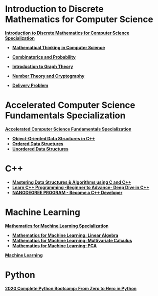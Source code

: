 


# Introduction to Discrete Mathematics for Computer Science
**[Introduction to Discrete Mathematics for Computer Science Specialization](https://www.coursera.org/specializations/discrete-mathematics?)**
+ **[Mathematical Thinking in Computer Science](https://www.coursera.org/learn/what-is-a-proof?specialization=discrete-mathematics)**

+ **[Combinatorics and Probability](https://www.coursera.org/learn/combinatorics?specialization=discrete-mathematics)**
+ **[Introduction to Graph Theory](https://www.coursera.org/learn/graphs?specialization=discrete-mathematics)**
+ **[Number Theory and Cryptography](https://www.coursera.org/learn/number-theory-cryptography?specialization=discrete-mathematics)**
+ **[Delivery Problem](https://www.coursera.org/learn/delivery-problem)**


# Accelerated Computer Science Fundamentals Specialization
**[Accelerated Computer Science Fundamentals Specialization](https://www.coursera.org/specializations/cs-fundamentals)**
+ **[Object-Oriented Data Structures in C++](https://www.coursera.org/learn/cs-fundamentals-1)**
+ **[Ordered Data Structures](https://www.coursera.org/learn/cs-fundamentals-2)**
+ **[Unordered Data Structures](https://www.coursera.org/learn/cs-fundamentals-3)**

# C++
+ **[Mastering Data Structures & Algorithms using C and C++](https://www.udemy.com/share/101WoeBEAccF9bQHw=/)**
+ **[Learn C++ Programming -Beginner to Advance- Deep Dive in C++](https://www.udemy.com/share/101WveBEAccF9bQHw=/)**
+ **[NANODEGREE PROGRAM - Become a C++ Developer](https://www.udacity.com/course/c-plus-plus-nanodegree--nd213)**


# Machine Learning
**[Mathematics for Machine Learning Specialization](https://www.coursera.org/specializations/mathematics-machine-learning)**
+ **[Mathematics for Machine Learning: Linear Algebra](https://www.coursera.org/learn/linear-algebra-machine-learning)**
+ **[Mathematics for Machine Learning: Multivariate Calculus](https://www.coursera.org/learn/multivariate-calculus-machine-learning)**
+ **[Mathematics for Machine Learning: PCA](https://www.coursera.org/learn/pca-machine-learning)**

**[Machine Learning](https://www.coursera.org/learn/machine-learning?)**


# Python
**[2020 Complete Python Bootcamp: From Zero to Hero in Python](https://www.udemy.com/share/101W8QBEAccF9bQHw=/)**
